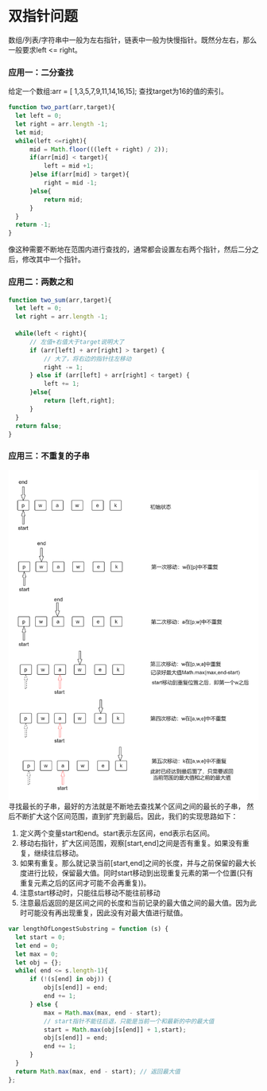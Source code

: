 # 双指针问题
数组/列表/字符串中一般为左右指针，链表中一般为快慢指针。既然分左右，那么一般要求left <= right。


### 应用一：二分查找
给定一个数组:arr = [ 1,3,5,7,9,11,14,16,15];
查找target为16的值的索引。
```js
function two_part(arr,target){
  let left = 0;
  let right = arr.length -1;
  let mid;
  while(left <=right){
      mid = Math.floor(((left + right) / 2));
      if(arr[mid] < target){
          left = mid +1;
      }else if(arr[mid] > target){
          right = mid -1;
      }else{
          return mid;
      }
  }
  return -1;
}

```
像这种需要不断地在范围内进行查找的，通常都会设置左右两个指针，然后二分之后，修改其中一个指针。

### 应用二：两数之和
```js
function two_sum(arr,target){
  let left = 0;
  let right = arr.length -1;

  while(left < right){
      // 左值+右值大于target说明大了
      if (arr[left] + arr[right] > target) {
          // 大了，将右边的指针往左移动
          right -= 1;
      } else if (arr[left] + arr[right] < target) {
          left += 1;
      }else{
          return [left,right];
      }
  }
  return false;
}
```

### 应用三：不重复的子串
![寻找不重复的子串](./imgs/寻找不重复的最长子串.png)
寻找最长的子串，最好的方法就是不断地去查找某个区间之间的最长的子串，
然后不断扩大这个区间范围，直到扩充到最后。因此，我们的实现思路如下：
1. 定义两个变量start和end。start表示左区间，end表示右区间。
2. 移动右指针，扩大区间范围，观察[start,end]之间是否有重复。如果没有重复，继续往后移动。
3. 如果有重复。那么就记录当前[start,end]之间的长度，并与之前保留的最大长度进行比较，保留最大值。同时start移动到出现重复元素的第一个位置(只有重复元素之后的区间才可能不会再重复))。
4. 注意start移动时，只能往后移动不能往前移动
5. 注意最后返回的是区间之间的长度和当前记录的最大值之间的最大值。因为此时可能没有再出现重复，因此没有对最大值进行赋值。
```js
var lengthOfLongestSubstring = function (s) {
  let start = 0;
  let end = 0;
  let max = 0;
  let obj = {};
  while( end <= s.length-1){
      if (!(s[end] in obj)) {
          obj[s[end]] = end;
          end += 1;
      } else {
          max = Math.max(max, end - start);
          // start指针不能往后退，只能是当前一个和最新的中的最大值
          start = Math.max(obj[s[end]] + 1,start);
          obj[s[end]] = end;
          end += 1;
      }
  }
  return Math.max(max, end - start); // 返回最大值
};
```
